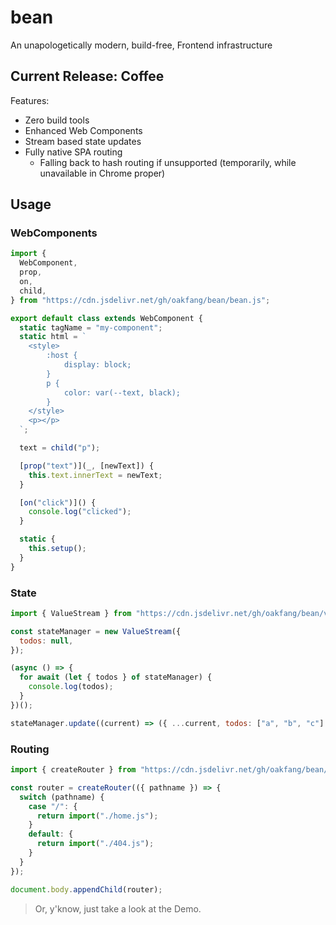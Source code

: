 # bean

An unapologetically modern, build-free, Frontend infrastructure

## Current Release: **Coffee**

Features:

- Zero build tools
- Enhanced Web Components
- Stream based state updates
- Fully native SPA routing
  - Falling back to hash routing if unsupported (temporarily, while unavailable in Chrome proper)

## Usage

### WebComponents

```js
import {
  WebComponent,
  prop,
  on,
  child,
} from "https://cdn.jsdelivr.net/gh/oakfang/bean/bean.js";

export default class extends WebComponent {
  static tagName = "my-component";
  static html = `
    <style>
        :host {
            display: block;
        }
        p {
            color: var(--text, black);
        }
    </style>
    <p></p>
  `;

  text = child("p");

  [prop("text")](_, [newText]) {
    this.text.innerText = newText;
  }

  [on("click")]() {
    console.log("clicked");
  }

  static {
    this.setup();
  }
}
```

### State

```js
import { ValueStream } from "https://cdn.jsdelivr.net/gh/oakfang/bean/vstream.js";

const stateManager = new ValueStream({
  todos: null,
});

(async () => {
  for await (let { todos } of stateManager) {
    console.log(todos);
  }
})();

stateManager.update((current) => ({ ...current, todos: ["a", "b", "c"] }));
```

### Routing

```js
import { createRouter } from "https://cdn.jsdelivr.net/gh/oakfang/bean/router.js";

const router = createRouter(({ pathname }) => {
  switch (pathname) {
    case "/": {
      return import("./home.js");
    }
    default: {
      return import("./404.js");
    }
  }
});

document.body.appendChild(router);
```

> Or, y'know, just take a look at the Demo.
